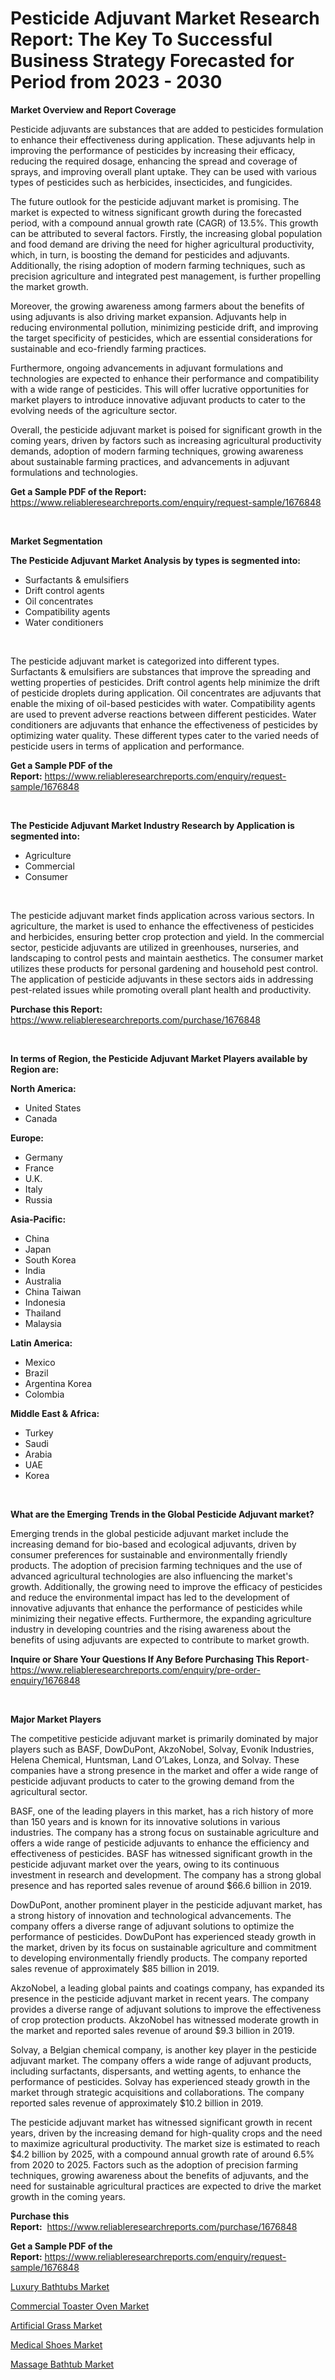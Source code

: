 <p><h1>Pesticide Adjuvant Market Research Report: The Key To Successful Business Strategy Forecasted for Period from 2023 - 2030</h1></p><p><strong>Market Overview and Report Coverage</strong></p>
<p><p>Pesticide adjuvants are substances that are added to pesticides formulation to enhance their effectiveness during application. These adjuvants help in improving the performance of pesticides by increasing their efficacy, reducing the required dosage, enhancing the spread and coverage of sprays, and improving overall plant uptake. They can be used with various types of pesticides such as herbicides, insecticides, and fungicides.</p><p>The future outlook for the pesticide adjuvant market is promising. The market is expected to witness significant growth during the forecasted period, with a compound annual growth rate (CAGR) of 13.5%. This growth can be attributed to several factors. Firstly, the increasing global population and food demand are driving the need for higher agricultural productivity, which, in turn, is boosting the demand for pesticides and adjuvants. Additionally, the rising adoption of modern farming techniques, such as precision agriculture and integrated pest management, is further propelling the market growth.</p><p>Moreover, the growing awareness among farmers about the benefits of using adjuvants is also driving market expansion. Adjuvants help in reducing environmental pollution, minimizing pesticide drift, and improving the target specificity of pesticides, which are essential considerations for sustainable and eco-friendly farming practices.</p><p>Furthermore, ongoing advancements in adjuvant formulations and technologies are expected to enhance their performance and compatibility with a wide range of pesticides. This will offer lucrative opportunities for market players to introduce innovative adjuvant products to cater to the evolving needs of the agriculture sector.</p><p>Overall, the pesticide adjuvant market is poised for significant growth in the coming years, driven by factors such as increasing agricultural productivity demands, adoption of modern farming techniques, growing awareness about sustainable farming practices, and advancements in adjuvant formulations and technologies.</p></p>
<p><strong>Get a Sample PDF of the Report:</strong> <a href="https://www.reliableresearchreports.com/enquiry/request-sample/1676848">https://www.reliableresearchreports.com/enquiry/request-sample/1676848</a></p>
<p>&nbsp;</p>
<p><strong>Market Segmentation</strong></p>
<p><strong>The Pesticide Adjuvant Market Analysis by types is segmented into:</strong></p>
<p><ul><li>Surfactants & emulsifiers</li><li>Drift control agents</li><li>Oil concentrates</li><li>Compatibility agents</li><li>Water conditioners</li></ul></p>
<p>&nbsp;</p>
<p><p>The pesticide adjuvant market is categorized into different types. Surfactants & emulsifiers are substances that improve the spreading and wetting properties of pesticides. Drift control agents help minimize the drift of pesticide droplets during application. Oil concentrates are adjuvants that enable the mixing of oil-based pesticides with water. Compatibility agents are used to prevent adverse reactions between different pesticides. Water conditioners are adjuvants that enhance the effectiveness of pesticides by optimizing water quality. These different types cater to the varied needs of pesticide users in terms of application and performance.</p></p>
<p><strong>Get a Sample PDF of the Report:</strong>&nbsp;<a href="https://www.reliableresearchreports.com/enquiry/request-sample/1676848">https://www.reliableresearchreports.com/enquiry/request-sample/1676848</a></p>
<p>&nbsp;</p>
<p><strong>The Pesticide Adjuvant Market Industry Research by Application is segmented into:</strong></p>
<p><ul><li>Agriculture</li><li>Commercial</li><li>Consumer</li></ul></p>
<p>&nbsp;</p>
<p><p>The pesticide adjuvant market finds application across various sectors. In agriculture, the market is used to enhance the effectiveness of pesticides and herbicides, ensuring better crop protection and yield. In the commercial sector, pesticide adjuvants are utilized in greenhouses, nurseries, and landscaping to control pests and maintain aesthetics. The consumer market utilizes these products for personal gardening and household pest control. The application of pesticide adjuvants in these sectors aids in addressing pest-related issues while promoting overall plant health and productivity.</p></p>
<p><strong>Purchase this Report:</strong>&nbsp; <a href="https://www.reliableresearchreports.com/purchase/1676848">https://www.reliableresearchreports.com/purchase/1676848</a></p>
<p>&nbsp;</p>
<p><strong>In terms of Region, the Pesticide Adjuvant Market Players available by Region are:</strong></p>
<p>
    <p> <strong> North America: </strong>
        <ul>
            <li>United States</li>
            <li>Canada</li>
        </ul>
        </p> 
    <p> <strong> Europe: </strong>
        <ul>
            <li>Germany</li>
            <li>France</li>
            <li>U.K.</li>
            <li>Italy</li>
            <li>Russia</li>
        </ul>
        </p> 
    <p> <strong> Asia-Pacific: </strong>
        <ul>
            <li>China</li>
            <li>Japan</li>
            <li>South Korea</li>
            <li>India</li>
            <li>Australia</li>
            <li>China Taiwan</li>
            <li>Indonesia</li>
            <li>Thailand</li>
            <li>Malaysia</li>
        </ul>
        </p> 
    <p> <strong> Latin America: </strong>
        <ul>
            <li>Mexico</li>
            <li>Brazil</li>
            <li>Argentina Korea</li>
            <li>Colombia</li>
        </ul>
        </p> 
    <p> <strong> Middle East & Africa: </strong>
        <ul>
            <li>Turkey</li>
            <li>Saudi</li>
            <li>Arabia</li>
            <li>UAE</li>
            <li>Korea</li>
        </ul>
    </p>
    </p>
<p>&nbsp;</p>
<p><strong>What are the Emerging Trends in the Global Pesticide Adjuvant market?</strong></p>
<p><p>Emerging trends in the global pesticide adjuvant market include the increasing demand for bio-based and ecological adjuvants, driven by consumer preferences for sustainable and environmentally friendly products. The adoption of precision farming techniques and the use of advanced agricultural technologies are also influencing the market's growth. Additionally, the growing need to improve the efficacy of pesticides and reduce the environmental impact has led to the development of innovative adjuvants that enhance the performance of pesticides while minimizing their negative effects. Furthermore, the expanding agriculture industry in developing countries and the rising awareness about the benefits of using adjuvants are expected to contribute to market growth.</p></p>
<p><strong>Inquire or Share Your Questions If Any Before Purchasing This Report</strong>- <a href="https://www.reliableresearchreports.com/enquiry/pre-order-enquiry/1676848">https://www.reliableresearchreports.com/enquiry/pre-order-enquiry/1676848</a></p>
<p>&nbsp;</p>
<p><strong>Major Market Players</strong></p>
<p><p>The competitive pesticide adjuvant market is primarily dominated by major players such as BASF, DowDuPont, AkzoNobel, Solvay, Evonik Industries, Helena Chemical, Huntsman, Land O’Lakes, Lonza, and Solvay. These companies have a strong presence in the market and offer a wide range of pesticide adjuvant products to cater to the growing demand from the agricultural sector.</p><p>BASF, one of the leading players in this market, has a rich history of more than 150 years and is known for its innovative solutions in various industries. The company has a strong focus on sustainable agriculture and offers a wide range of pesticide adjuvants to enhance the efficiency and effectiveness of pesticides. BASF has witnessed significant growth in the pesticide adjuvant market over the years, owing to its continuous investment in research and development. The company has a strong global presence and has reported sales revenue of around $66.6 billion in 2019.</p><p>DowDuPont, another prominent player in the pesticide adjuvant market, has a strong history of innovation and technological advancements. The company offers a diverse range of adjuvant solutions to optimize the performance of pesticides. DowDuPont has experienced steady growth in the market, driven by its focus on sustainable agriculture and commitment to developing environmentally friendly products. The company reported sales revenue of approximately $85 billion in 2019.</p><p>AkzoNobel, a leading global paints and coatings company, has expanded its presence in the pesticide adjuvant market in recent years. The company provides a diverse range of adjuvant solutions to improve the effectiveness of crop protection products. AkzoNobel has witnessed moderate growth in the market and reported sales revenue of around $9.3 billion in 2019.</p><p>Solvay, a Belgian chemical company, is another key player in the pesticide adjuvant market. The company offers a wide range of adjuvant products, including surfactants, dispersants, and wetting agents, to enhance the performance of pesticides. Solvay has experienced steady growth in the market through strategic acquisitions and collaborations. The company reported sales revenue of approximately $10.2 billion in 2019.</p><p>The pesticide adjuvant market has witnessed significant growth in recent years, driven by the increasing demand for high-quality crops and the need to maximize agricultural productivity. The market size is estimated to reach $4.2 billion by 2025, with a compound annual growth rate of around 6.5% from 2020 to 2025. Factors such as the adoption of precision farming techniques, growing awareness about the benefits of adjuvants, and the need for sustainable agricultural practices are expected to drive the market growth in the coming years.</p></p>
<p><strong>Purchase this Report:</strong>&nbsp;&nbsp;<a href="https://www.reliableresearchreports.com/purchase/1676848">https://www.reliableresearchreports.com/purchase/1676848</a></p>
<p></p>
<p><strong>Get a Sample PDF of the Report:</strong>&nbsp;<a href="https://www.reliableresearchreports.com/enquiry/request-sample/1676848">https://www.reliableresearchreports.com/enquiry/request-sample/1676848</a></p>
<p><p><a href="https://medium.com/@tammyfreeman2022/luxury-bathtubs-market-report-reveals-the-latest-trends-and-growth-opportunities-of-this-market-eb273457c9b2">Luxury Bathtubs Market</a></p><p><a href="https://medium.com/@angelaarnold1941/commercial-toaster-oven-market-report-reveals-the-latest-trends-and-growth-opportunities-of-this-d536dcd3ac13">Commercial Toaster Oven Market</a></p><p><a href="https://medium.com/@samanthareed1916/artificial-grass-market-outlook-industry-overview-and-forecast-2023-to-2030-cd856af63adc">Artificial Grass Market</a></p><p><a href="https://medium.com/@rosejohnson762014/medical-shoes-market-the-key-to-successful-business-strategy-forecast-till-2030-c1cd8402021c">Medical Shoes Market</a></p><p><a href="https://medium.com/@anndavis1924/massage-bathtub-market-furnishes-information-on-market-share-market-trends-and-market-growth-5e21b545c9c0">Massage Bathtub Market</a></p></p>